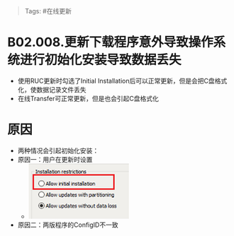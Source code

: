 > Tags: #在线更新

# B02.008.更新下载程序意外导致操作系统进行初始化安装导致数据丢失

- 使用RUC更新时勾选了Initial Installation后可以正常更新，但是会把C盘格式化，使数据记录文件丢失
- 在线Transfer可正常更新，但是也会引起C盘格式化

# 原因

- 两种情况会引起初始化安装：
- 原因一：用户在更新时设置
    - ![Img](./FILES/008更新下载程序意外导致操作系统进行初始化安装导致数据丢失.md/img-20220530172211.png)
- 原因二：两版程序的ConfigID不一致
